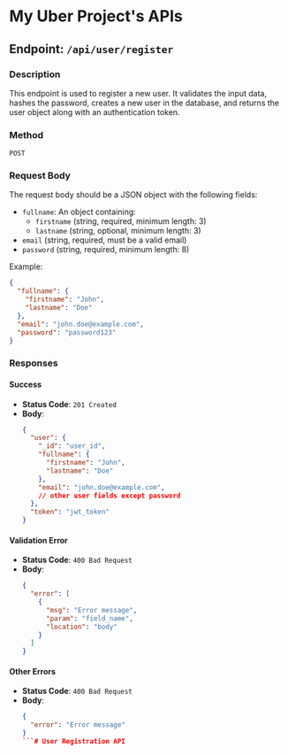 # My Uber Project's APIs

## Endpoint: `/api/user/register`

### Description
This endpoint is used to register a new user. It validates the input data, hashes the password, creates a new user in the database, and returns the user object along with an authentication token.

### Method
`POST`

### Request Body
The request body should be a JSON object with the following fields:

- `fullname`: An object containing:
  - `firstname` (string, required, minimum length: 3)
  - `lastname` (string, optional, minimum length: 3)
- `email` (string, required, must be a valid email)
- `password` (string, required, minimum length: 8)

Example:
```json
{
  "fullname": {
    "firstname": "John",
    "lastname": "Doe"
  },
  "email": "john.doe@example.com",
  "password": "password123"
}
```

### Responses

#### Success
- **Status Code**: `201 Created`
- **Body**:
  ```json
  {
    "user": {
      "_id": "user_id",
      "fullname": {
        "firstname": "John",
        "lastname": "Doe"
      },
      "email": "john.doe@example.com",
      // other user fields except password
    },
    "token": "jwt_token"
  }
  ```

#### Validation Error
- **Status Code**: `400 Bad Request`
- **Body**:
  ```json
  {
    "error": [
      {
        "msg": "Error message",
        "param": "field_name",
        "location": "body"
      }
    ]
  }
  ```

#### Other Errors
- **Status Code**: `400 Bad Request`
- **Body**:
  ```json
  {
    "error": "Error message"
  }
  ```# User Registration API
